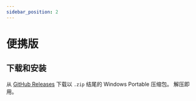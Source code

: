 ```yaml
---
sidebar_position: 2
---
```


# 便携版

## 下载和安装

从 [GitHub Releases](https://github.com/PBH-BTN/PeerBanHelper/releases/latest) 下载以 `.zip` 结尾的 Windows Portable 压缩包。
解压即用。
